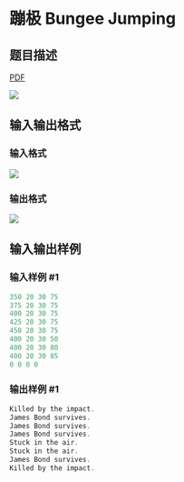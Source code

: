 # 蹦极 Bungee Jumping

## 题目描述

[problemUrl]: https://uva.onlinejudge.org/index.php?option=com_onlinejudge&Itemid=8&category=20&page=show_problem&problem=1809

[PDF](https://uva.onlinejudge.org/external/108/p10868.pdf)

![](https://cdn.luogu.com.cn/upload/vjudge_pic/UVA10868/5832d995d1803dc26c13609dbf0e79efad54d33e.png)

## 输入输出格式

### 输入格式

![](https://cdn.luogu.com.cn/upload/vjudge_pic/UVA10868/a32371e744281bf5e764b604abbbcc4dc9b88af2.png)

### 输出格式

![](https://cdn.luogu.com.cn/upload/vjudge_pic/UVA10868/6104428b95d21b0f03e7fb49ca69a84203fcefc1.png)

## 输入输出样例

### 输入样例 #1

```cpp
350 20 30 75
375 20 30 75
400 20 30 75
425 20 30 75
450 20 30 75
400 20 30 50
400 20 30 80
400 20 30 85
0 0 0 0
```


### 输出样例 #1

```cpp
Killed by the impact.
James Bond survives.
James Bond survives.
James Bond survives.
Stuck in the air.
Stuck in the air.
James Bond survives.
Killed by the impact.
```


